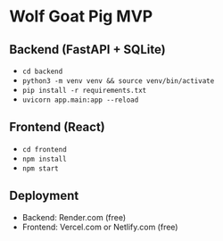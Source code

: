 # Wolf Goat Pig MVP

## Backend (FastAPI + SQLite)
- `cd backend`
- `python3 -m venv venv && source venv/bin/activate`
- `pip install -r requirements.txt`
- `uvicorn app.main:app --reload`

## Frontend (React)
- `cd frontend`
- `npm install`
- `npm start`

## Deployment
- Backend: Render.com (free)
- Frontend: Vercel.com or Netlify.com (free) 